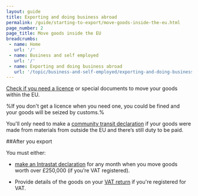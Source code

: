 ```yaml
---
layout: guide
title: Exporting and doing business abroad 
permalink: /guide/starting-to-export/move-goods-inside-the-eu.html
page_number: 2
page_title: Move goods inside the EU
breadcrumbs:
 - name: Home
   url: '/'
 - name: Business and self employed
   url: '/'
 - name: Exporting and doing business abroad
   url: '/topic/business-and-self-employed/exporting-and-doing-business-abroad.html'   
---
```


[Check if you need a licence](/guide/starting-to-export/export-licences.html) or special documents to move your goods within the EU.

%If you don't get a licence when you need one, you could be fined and your goods will be seized by customs.%

You'll only need to make a [community transit declaration](/guide/move-goods-eu/when-to-make-declaration.html) if your goods were made from materials from outside the EU and there’s still duty to be paid.

##After you export

You must either:

- [make an Intrastat declaration](/guide/report-moved-goods-intrastat/when-you-must-register.html) for any month when you move goods worth over £250,000 (if you’re VAT registered).

- Provide details of the goods on your [VAT return](/vat-returns) if you're registered for VAT.
